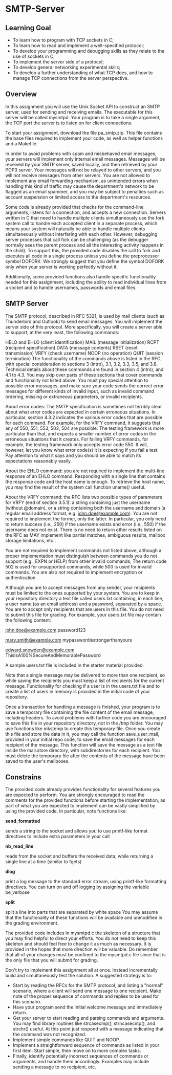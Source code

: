 # SMTP-Server

## Learning Goal
- To learn how to program with TCP sockets in C;
- To learn how to read and implement a well-specified protocol;
- To develop your programming and debugging skills as they relate to the use of sockets in C;
- To implement the server side of a protocol;
- To develop general networking experimental skills;
- To develop a further understanding of what TCP does, and how to manage TCP connections from the server perspective.

## Overview
In this assignment you will use the Unix Socket API to construct an SMTP server, used for sending and receiving emails. The executable for this server will be called mysmtpd. Your program is to take a single argument, the TCP port the server is to listen on for client connections.

To start your assignment, download the file pa_smtp.zip. This file contains the base files required to implement your code, as well as helper functions and a Makefile.

In order to avoid problems with spam and misbehaved email messages, your servers will implement only internal email messages. Messages will be received by your SMTP server, saved locally, and then retrieved by your POP3 server. Your messages will not be relayed to other servers, and you will not receive messages from other servers. You are not allowed to implement any email forwarding mechanism, as unintended errors when handling this kind of traffic may cause the department's network to be flagged as an email spammer, and you may be subject to penalties such as account suspension or limited access to the department's resources.

Some code is already provided that checks for the command-line arguments, listens for a connection, and accepts a new connection. Servers written in C that need to handle multiple clients simultaneously use the fork system call to handle each accepted client in a separate process, which means your system will naturally be able to handle multiple clients simultaneously without interfering with each other. However, debugging server processes that call fork can be challenging (as the debugger normally sees the parent process and all the interesting activity happens in the child). To support this, the provided code disables the call to fork and executes all code in a single process unless you define the preprocessor symbol DOFORK. We strongly suggest that you define the symbol DOFORK only when your server is working perfectly without it.

Additionally, some provided functions also handle specific functionality needed for this assignment, including the ability to read individual lines from a socket and to handle usernames, passwords and email files.

## SMTP Server
The SMTP protocol, described in RFC 5321, is used by mail clients (such as Thunderbird and Outlook) to send email messages. You will implement the server side of this protocol. More specifically, you will create a server able to support, at the very least, the following commands:

HELO and EHLO (client identification)
MAIL (message initialization)
RCPT (recipient specification)
DATA (message contents)
RSET (reset transmission)
VRFY (check username)
NOOP (no operation)
QUIT (session termination)
The functionality of the commands above is listed in the RFC, with special consideration to sections 3 (intro), 3.1, 3.2, 3.3, 3.5, and 3.8. Technical details about these commands are found in section 4 (intro), and 4.1 to 4.3. You may skip over parts of these sections that cover commands and functionality not listed above. You must pay special attention to possible error messages, and make sure your code sends the correct error messages for different kinds of invalid input, such as invalid command ordering, missing or extraneous parameters, or invalid recipients.

About error codes: The SMTP specification is sometimes not terribly clear about what error codes are expected in certain erroneous situations. In particular, section 4.3.2 indicates the various error codes that are possible for each command. For example, for the VRFY command, it suggests that any of 550, 551, 553, 502, 504 are possible. The testing framework is more particular than that, and expects a smaller number of error codes in the erroneous situations that it creates. For failing VRFY commands, for example, the testing framework only accepts error code 550. It will, however, let you know what error code(s) it is expecting if you fail a test. Pay attention to what it says and you should be able to match its expectations reasonably easily.

About the EHLO command: you are not required to implement the multi-line response of an EHLO command. Responding with a single line that contains the response code and the host name is enough. To retrieve the host name, you may find the result of the system call function uname() useful.

About the VRFY command: the RFC lists two possible types of parameters for VRFY (end of section 3.5.1): a string containing just the username (without @domain), or a string containing both the username and domain (a regular email address format, e.g. john.doe@example.com). You are not required to implement the former, only the latter. In particular, you only need to return success (i.e., 250) if the username exists and error (i.e., 550) if the username does not exist. There is no need to return other results listed on the RFC as MAY implement like partial matches, ambiguous results, mailbox storage limitations, etc..

You are not required to implement commands not listed above, although a proper implementation must distinguish between commands you do not support (e.g., EXPN or HELP) from other invalid commands; The return code 502 is used for unsupported commands, while 500 is used for invalid commands. You are also not required to implement encryption or authentication.

Although you are to accept messages from any sender, your recipients must be limited to the ones supported by your system. You are to keep in your repository directory a text file called users.txt containing, in each line, a user name (as an email address) and a password, separated by a space. You are to accept only recipients that are users in this file. You do not need to submit this file for grading. For example, your users.txt file may contain the following content:

john.doe@example.com password123

mary.smith@example.com mypasswordisstrongerthanyours

edward.snowden@example.com ThisIsA100%SecureAndMemorablePassword

A sample users.txt file is included in the starter material provided.

Note that a single message may be delivered to more than one recipient, so while saving the recipients you must keep a list of recipients for the current message. Functionality for checking if a user is in the users.txt file and to create a list of users in memory is provided in the initial code of your repository.

Once a transaction for handling a message is finished, your program is to save a temporary file containing the file content of the email message, including headers. To avoid problems with further code you are encouraged to save this file in your repository directory, not in the /tmp folder. You may use functions like mkstemp to create this temporary file. Once you create this file and store the data in it, you may call the function save_user_mail, provided in your initial repo code, to save the email messages for each recipient of the message. This function will save the message as a text file inside the mail.store directory, with subdirectories for each recipient. You must delete the temporary file after the contents of the message have been saved to the user's mailboxes.

## Constrains
The provided code already provides functionality for several features you are expected to perform. You are strongly encouraged to read the comments for the provided functions before starting the implementation, as part of what you are expected to implement can be vastly simplified by using the provided code. In particular, note functions like:

**send_formatted**

sends a string to the socket and allows you to use printf-like format directives to include extra parameters in your call

**nb_read_line**

reads from the socket and buffers the received data, while returning a single line at a time (similar to fgets)

**dlog**

print a log message to the standard error stream, using printf-like formatting directives. You can turn on and off logging by assigning the variable be_verbose

**split**

split a line into parts that are separated by white space
You may assume that the functionality of these functions will be available and unmodified in the grading environment.

The provided code includes in mysmtpd.c the skeleton of a structure that you may find helpful to direct your efforts. You do not need to keep this skeleton and should feel free to change it as much as necessary. It is provided in the hopes that more direction will be valuable. Do remember that all of your changes must be confined to the mysmtpd.c file since that is the only file that you will submit for grading.

Don't try to implement this assignment all at once. Instead incrementally build and simultaneously test the solution. A suggested strategy is to:

- Start by reading the RFCs for the SMTP protocol, and listing a "normal" scenario, where a client will send one message to one recipient. Make note of the proper sequence of commands and replies to be used for this scenario.
- Have your program send the initial welcome message and immediately return.
- Get your server to start reading and parsing commands and arguments. You may find library routines like strcasecmp(), strncasecmp(), and strchr() useful. At this point just respond with a message indicating that the command was not recognized.
- Implement simple commands like QUIT and NOOP.
- Implement a straightforward sequence of commands as listed in your first item. Start simple, then move on to more complex tasks.
- Finally, identify potentially incorrect sequences of commands or arguments, and handle them accordingly. Examples may include sending a message to no recipient, etc.
